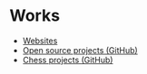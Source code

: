 # Works

- [Websites](/works/websites)
- [Open source projects (GitHub)](https://github.com/shaack)
- [Chess projects (GitHub)](https://github.com/shaack?tab=repositories&q=chess&type=&language=&sort=stargazers)